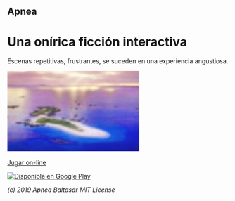 ## Apnea
# Una onírica ficción interactiva

Escenas repetitivas, frustrantes, se suceden en una experiencia angustiosa.

![Isla](Apnea/www/res/island.jpg)

[Jugar on-line](https://baltasarq.github.io/Apnea/app/www/index.html)

<a href='https://play.google.com/store/apps/details?id=com.devbaltasarq.apnea&pcampaignid=pcampaignidMKT-Other-global-all-co-prtnr-py-PartBadge-Mar2515-1'><img alt='Disponible en Google Play' width="200px" src='https://play.google.com/intl/en_us/badges/static/images/badges/es_badge_web_generic.png'/></a>

*(c) 2019 Apnea Baltasar MIT License*
